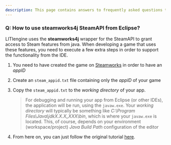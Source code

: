 ```yaml
---
description: This page contains answers to frequently asked questions that are broadly related to Java Game Development.
---
```


### Q: How to use steamworks4j SteamAPI from Eclipse?
LITIengine uses the **steamworks4j** wrapper for the SteamAPI to grant access to Steam features from java.
When developing a game that uses these features, you need to execute a few extra steps in order to support the functionality from the IDE.

1. You need to have created the game on [Steamworks](https://partner.steamgames.com) in order to have an _appID_
2. Create an `steam_appid.txt` file containing only the _appID_ of your game
3. Copy the `steam_appid.txt` to the _working directory_ of your app.

   > For debugging and running your app from Eclipse (or other IDEs), the application will be run, using the `javaw.exe`. Your _working directory_ will typically be something like _C:\Program Files\Java\jdkX.X.X_XXX\bin_, which is where your `javaw.exe` is located. This, of course, depends on your environment (workspace/project) _Java Build Path_ configuration of the editor
4. From here on, you can just follow the original tutorial [here](http://code-disaster.github.io/steamworks4j/getting-started.html#initialization).
   